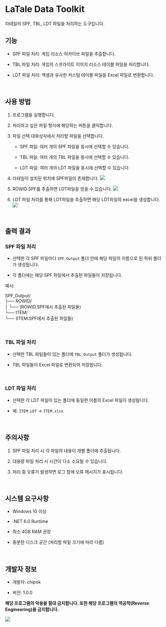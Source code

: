 # LaTale Data Toolkit

  라테일의 SPF, TBL, LDT 파일을 처리하는 도구입니다.

  ## 기능

  - SPF 파일 처리: 게임 리소스 아카이브 파일을 추출합니다.
    
  - TBL 파일 처리: 게임의 스프라이트 이미지 리소스 테이블 파일을 처리합니다.
    
  - LDT 파일 처리: 엑셀과 유사한 커스텀 테이블 파일을 Excel 파일로 변환합니다.
    
<br>


  ## 사용 방법

  1. 프로그램을 실행합니다.
     
  2. 처리하고 싶은 파일 형식에 해당하는 버튼을 클릭합니다.
     
  3. 파일 선택 대화상자에서 처리할 파일을 선택합니다.
     
      - SPF 파일: 여러 개의 SPF 파일을 동시에 선택할 수 있습니다.
        
      - TBL 파일: 여러 개의 TBL 파일을 동시에 선택할 수 있습니다.
        
      - LDT 파일: 여러 개의 LDT 파일을 동시에 선택할 수 있습니다.
      
  4. 라테일이 설치된 위치에 SPF파일이 존재합니다.
  	![](https://i.imgur.com/LvH6wNU.png)

  5. ROWID.SPF를 추출하면 LDT파일을 얻을 수 있습니다.
  	![](https://i.imgur.com/tonDf5a.png)
  6. LDT 파일 처리를 통해 LDT파일을 추출하면 해당 LDT파일의 excel을 생성합니다.
  	![](https://i.imgur.com/Y0pGHCR.png)

<br>


  ## 출력 결과

  ### SPF 파일 처리

  - 선택한 각 SPF 파일마다 `SPF_Output` 폴더 안에 해당 파일의 이름으로 된 하위 폴더가 생성됩니다.
    
  - 각 폴더에는 해당 SPF 파일에서 추출된 파일들이 저장됩니다.
    

  예시:

  SPF_Output/  
    ├── ROWID/  
    │   └── (ROWID.SPF에서 추출된 파일들)  
    └── ITEM/  
        └── (ITEM.SPF에서 추출된 파일들)

<br>


  ### TBL 파일 처리

  - 선택한 TBL 파일들이 있는 폴더에 `TBL_Output` 폴더가 생성됩니다.
    
  - TBL 파일들이 Excel 파일로 변환되어 저장됩니다.


<br>


  ### LDT 파일 처리

  - 선택한 각 LDT 파일이 있는 폴더에 동일한 이름의 Excel 파일이 생성됩니다.
    
  - 예: `ITEM.LDT` → `ITEM.xlsx`
    
<br>


  ## 주의사항

  1. SPF 파일 처리 시 각 파일의 내용이 개별 폴더에 추출됩니다.
     
  2. 대용량 파일 처리 시 시간이 다소 소요될 수 있습니다.
     
  3. 처리 중 오류가 발생하면 로그 창에 오류 메시지가 표시됩니다.


<br>


  ## 시스템 요구사항

  - Windows 10 이상
    
  - .NET 6.0 Runtime
    
  - 최소 4GB RAM 권장
    
  - 충분한 디스크 공간 (처리할 파일 크기에 따라 다름)
    
<br>


  ## 개발자 정보

  - 개발자: chipok
    
  - 버전: 1.0.0
    



  **해당 프로그램의 악용을 절대 금지합니다. 또한 해당 프로그램의 역공학(Reverse Engineering)을 금지합니다.**


  ![](https://i.imgur.com/KLPKxB1.png)
